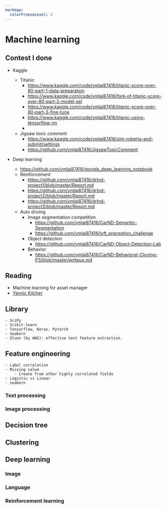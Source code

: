 ```yaml
---
markmap:
  colorFreezeLevel: 2
---
```


# Machine learning

## Contest I done
- Kaggle
    - Titanic
        - https://www.kaggle.com/code/ymlai87416/titanic-score-over-80-part-1-data-preparation
        - https://www.kaggle.com/code/ymlai87416/fork-of-titanic-score-over-80-part-2-model-sel
        - https://www.kaggle.com/code/ymlai87416/titanic-score-over-80-part-3-fine-tune
        - https://www.kaggle.com/code/ymlai87416/titanic-using-tensorflow-nn
        - 
    - Jigsaw toxic comment
        - https://www.kaggle.com/code/ymlai87416/xlm-roberta-and-submit/settings
        - https://github.com/ymlai87416/JigsawToxicComment

- Deep learning
    - https://github.com/ymlai87416/google_deep_learning_notebook
    - Reinforcement
        - https://github.com/ymlai87416/drlnd-project1/blob/master/Report.md
        - https://github.com/ymlai87416/drlnd-project2/blob/master/Report.md
        - https://github.com/ymlai87416/drlnd-project3/blob/master/Report.md
    - Auto driving
        - Image segmentation competition
            - https://github.com/ymlai87416/CarND-Semantic-Segmentation
            - https://github.com/ymlai87416/lyft_preception_challenge
        - Object detection
            - https://github.com/ymlai87416/CarND-Object-Detection-Lab
        - Behavior
            - https://github.com/ymlai87416/CarND-Behavioral-Cloning-P3/blob/master/writeup.md


## Reading
- Machine learning for asset manager
- [Yannic Kilcher](https://www.youtube.com/c/YannicKilcher)

## Library
    - SciPy
    - Scikit-learn
    - Tensorflow, Keras, Pytorch
    - Seaborn
    - Gluon (by AWS): effective text feature extraction.

## Feature engineering
    - Label correlation
    - Missing value
        - Create from other highly correlated fields
    - Logistic vs Linear
    - seaborn

### Text processing

### Image processing

## Decision tree

## Clustering

## Deep learning

### Image

### Language

### Reinforcement learning
